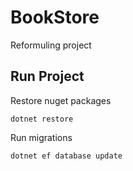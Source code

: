 #  BookStore 

Reformuling project

## Run Project 

Restore nuget packages
```
dotnet restore
```

Run migrations
```
dotnet ef database update 

```